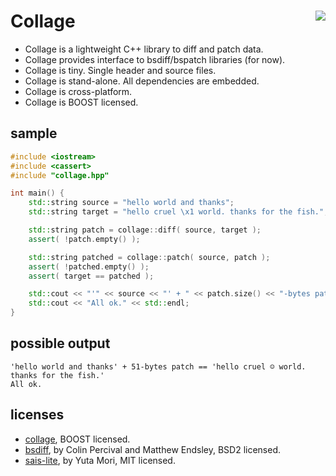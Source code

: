 Collage <a href="https://travis-ci.org/r-lyeh/collage"><img src="https://api.travis-ci.org/r-lyeh/collage.svg?branch=master" align="right" /></a>
=======

- Collage is a lightweight C++ library to diff and patch data.
- Collage provides interface to bsdiff/bspatch libraries (for now).
- Collage is tiny. Single header and source files.
- Collage is stand-alone. All dependencies are embedded.
- Collage is cross-platform.
- Collage is BOOST licensed.

## sample
```c++
#include <iostream>
#include <cassert>
#include "collage.hpp"

int main() {
    std::string source = "hello world and thanks";
    std::string target = "hello cruel \x1 world. thanks for the fish.";

    std::string patch = collage::diff( source, target );
    assert( !patch.empty() );

    std::string patched = collage::patch( source, patch );
    assert( !patched.empty() );
    assert( target == patched );

    std::cout << "'" << source << "' + " << patch.size() << "-bytes patch == '" << patched << "'" << std::endl;
    std::cout << "All ok." << std::endl;
}
```

## possible output
```
'hello world and thanks' + 51-bytes patch == 'hello cruel ☺ world. thanks for the fish.'
All ok.
```

## licenses
- [collage](https://github.com/r-lyeh/collage), BOOST licensed.
- [bsdiff](https://github.com/mendsley/bsdiff), by Colin Percival and Matthew Endsley, BSD2 licensed.
- [sais-lite](https://github.com/davehughes/sais), by Yuta Mori, MIT licensed.
